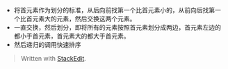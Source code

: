 - 将首元素作为划分的标准，从后向前找第一个比首元素小的，从前向后找第一个比首元素大的元素，然后交换这两个元素。
- 一直交换，然后划分，即将所有的元素按照首元素划分成两边，首元素左边的都小于首元素，首元素大的都大于首元素。
- 然后递归的调用快速排序


> Written with [StackEdit](https://stackedit.io/).
<!--stackedit_data:
eyJoaXN0b3J5IjpbMTkxMjMyNDk4NSw3MzA5OTgxMTZdfQ==
-->